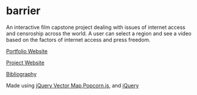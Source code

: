 # barrier
An interactive film capstone project dealing with issues of internet access and censroship across the world. A user can select a region and see a video based on the factors of internet access and press freedom.

<a href="http://dcc.umd.edu/portfolio/stuli/">Portfolio Website</a> 

<a href="http://sidtuli.github.io/barrier/">Project Website</a>

<a href="http://sidtuli.github.io/barrier/biblio.html">Bibliography</a>

Made using <a href = "http://jqvmap.com/">jQuery Vector Map</a>,<a href ="http://popcornjs.org/">Popcorn.js</a>, and <a href="https://jquery.com/">jQuery</a>